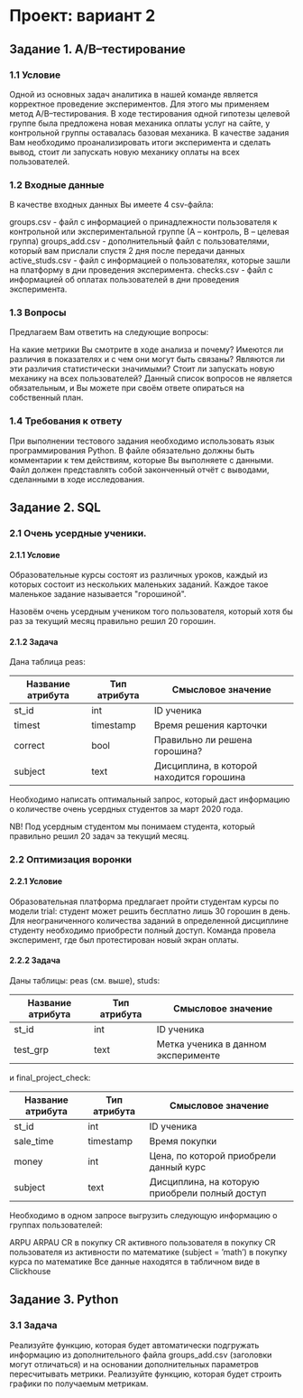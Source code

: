 # Проект: вариант 2
## Задание 1. A/B–тестирование
### 1.1 Условие

Одной из основных задач аналитика в нашей команде является корректное проведение экспериментов. Для этого мы применяем метод A/B–тестирования. В ходе тестирования одной гипотезы целевой группе была предложена новая механика оплаты услуг на сайте, у контрольной группы оставалась базовая механика. В качестве задания Вам необходимо проанализировать итоги эксперимента и сделать вывод, стоит ли запускать новую механику оплаты на всех пользователей.

### 1.2 Входные данные

В качестве входных данных Вы имеете 4 csv-файла:

groups.csv - файл с информацией о принадлежности пользователя к контрольной или экспериментальной группе (А – контроль, B – целевая группа) 
groups_add.csv - дополнительный файл с пользователями, который вам прислали спустя 2 дня после передачи данных
active_studs.csv - файл с информацией о пользователях, которые зашли на платформу в дни проведения эксперимента. 
checks.csv - файл с информацией об оплатах пользователей в дни проведения эксперимента. 

### 1.3 Вопросы

Предлагаем Вам ответить на следующие вопросы:

На какие метрики Вы смотрите в ходе анализа и почему?
Имеются ли различия в показателях и с чем они могут быть связаны?
Являются ли эти различия статистически значимыми?
Стоит ли запускать новую механику на всех пользователей?
Данный список вопросов не является обязательным, и Вы можете при своём ответе опираться на собственный план.

### 1.4 Требования к ответу

При выполнении тестового задания необходимо использовать язык программирования Python. 
В файле обязательно должны быть комментарии к тем действиям, которые Вы выполняете с данными. 
Файл должен представлять собой законченный отчёт с выводами, сделанными в ходе исследования.

## Задание 2. SQL
### 2.1 Очень усердные ученики.

#### 2.1.1 Условие

Образовательные курсы состоят из различных уроков, каждый из которых состоит из нескольких маленьких заданий. Каждое такое маленькое задание называется "горошиной".

Назовём очень усердным учеником того пользователя, который хотя бы раз за текущий месяц правильно решил 20 горошин.

#### 2.1.2 Задача

Дана таблица peas:

|Название атрибута|	Тип атрибута| 	Смысловое значение|
|---|---|---|
|st_id|	int|	ID ученика|
|timest|	timestamp|	Время решения карточки|
|correct|	bool|	Правильно ли решена горошина?|
|subject|	text|	Дисциплина, в которой находится горошина|

Необходимо написать оптимальный запрос, который даст информацию о количестве очень усердных студентов за март 2020 года.

NB! Под усердным студентом мы понимаем студента, который правильно решил 20 задач за текущий месяц.

### 2.2 Оптимизация воронки

#### 2.2.1 Условие

Образовательная платформа предлагает пройти студентам курсы по модели trial: студент может решить бесплатно лишь 30 горошин в день. Для неограниченного количества заданий в определенной дисциплине студенту необходимо приобрести полный доступ. Команда провела эксперимент, где был протестирован новый экран оплаты.

#### 2.2.2 Задача

Даны таблицы: peas (см. выше), studs:

|Название атрибута|	Тип атрибута|	Смысловое значение|
|---|---|---|
|st_id|	int| 	ID ученика|
|test_grp|	text| 	Метка ученика в данном эксперименте|

и final_project_check:

|Название атрибута|	Тип атрибута| 	Смысловое значение|
|---|---|---|
|st_id|	int| 	ID ученика|
|sale_time|	timestamp|	Время покупки|
|money|	int|	Цена, по которой приобрели данный курс|
|subject|	text| 	Дисциплина, на которую приобрели полный доступ|

Необходимо в одном запросе выгрузить следующую информацию о группах пользователей:

ARPU 
ARPAU 
CR в покупку 
СR активного пользователя в покупку 
CR пользователя из активности по математике (subject = ’math’) в покупку курса по математике
Все данные находятся в табличном виде в Clickhouse
## Задание 3. Python
### 3.1 Задача

Реализуйте функцию, которая будет автоматически подгружать информацию из дополнительного файла groups_add.csv (заголовки могут отличаться) и на основании дополнительных параметров пересчитывать метрики.
Реализуйте функцию, которая будет строить графики по получаемым метрикам.
